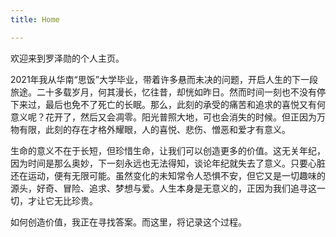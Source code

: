 ```yaml
---
title: Home

---
```


欢迎来到罗泽勋的个人主页。

2021年我从华南“思饭”大学毕业，带着许多悬而未决的问题，开启人生的下一段旅途。二十多载岁月，何其漫长，忆往昔，却恍如昨日。然而时间一刻也不没有停下来过，最后也免不了死亡的长眠。那么，此刻的承受的痛苦和追求的喜悦又有何意义呢？花开了，然后又会凋零。阳光普照大地，可也会消失的时候。但正因为万物有限，此刻的存在才格外耀眼，人的喜悦、悲伤、憎恶和爱才有意义。

生命的意义不在于长短，但珍惜生命，让我们可以创造更多的价值。这无关年纪，因为时间是那么奥妙，下一刻永远也无法得知，谈论年纪就失去了意义。只要心脏还在运动，便有无限可能。虽然变化的未知常令人恐惧不安，但它又是一切趣味的源头，好奇、冒险、追求、梦想与爱。人生本身是无意义的，正因为我们追寻这一切，才让它无比珍贵。

如何创造价值，我正在寻找答案。而这里，将记录这个过程。